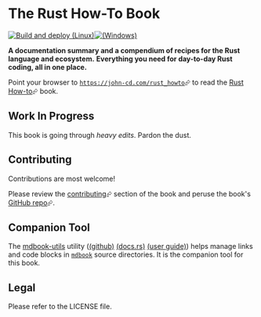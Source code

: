 # The Rust How-To Book

[![Build and deploy (Linux)](https://github.com/john-cd/rust_howto/actions/workflows/build_deploy_book.yml/badge.svg)](https://github.com/john-cd/rust_howto/actions/workflows/build_deploy_book.yml)[![(Windows)](https://github.com/john-cd/rust_howto/actions/workflows/build_book_code_and_book_on_windows.yml/badge.svg)](https://github.com/john-cd/rust_howto/actions/workflows/build_book_code_and_book_on_windows.yml)

**A documentation summary and a compendium of recipes for the Rust language and ecosystem.**
**Everything you need for day-to-day Rust coding, all in one place.**

Point your browser to [`https://john-cd.com/rust_howto`][rust-howto-website]⮳ to read the [Rust How-to][rust-howto-website]⮳ book.

## Work In Progress

This book is going through _heavy edits_. Pardon the dust.

## Contributing

Contributions are most welcome!

Please review the [contributing][rust-howto-contributing-website]⮳ section of the book and peruse the book's [GitHub repo][rust-howto-github]⮳.

## Companion Tool

The [mdbook-utils][c-mdbook-utils-crates.io] utility ([(github)][c-mdbook-utils-github] [(docs.rs)][c-mdbook-utils-docs-rs] [(user guide)][c-mdbook-utils-user-guide]) helps manage links and code blocks in [`mdbook`][c-mdbook] source directories. It is the companion tool for this book.

## Legal

Please refer to the LICENSE file.

[c-mdbook]: https://rust-lang.github.io/mdBook
[c-mdbook-utils-github]: https://github.com/john-cd/mdbook-utils
[c-mdbook-utils-docs-rs]: https://docs.rs/mdbook-utils/latest/mdbook_utils
[c-mdbook-utils-crates.io]: https://crates.io/crates/mdbook-utils
[c-mdbook-utils-user-guide]: https://john-cd.github.io/mdbook-utils
[rust-howto-website]: https://john-cd.com/rust_howto
[rust-howto-contributing-website]: https://john-cd.com/rust_howto/contributing/index.html
[rust-howto-github]: https://github.com/john-cd/rust_howto
